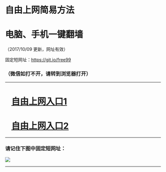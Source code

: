 ﻿# 自由上网简易方法

# 电脑、手机一键翻墙

（2017/10/09 更新，网址有效）

固定短网址：https://git.io/free99

### （微信如打不开，请转到浏览器打开）


***





# &nbsp;&nbsp; <a href="http://ft1803724323.fwq-tz-1001.info/fwqtz01.html?t=100900127269 " target="_blank">自由上网入口1</a>
# &nbsp;&nbsp; <a href="http://ft2637025212.fwq-tz-1002.info/fwqtz02.html?t=100900127804 " target="_blank">自由上网入口2</a>
***

### 请记住下图中固定短网址：

<img src="https://s3-us-west-2.amazonaws.com/fwq-1001/yjfq-20170905okok.png" /> 


***

